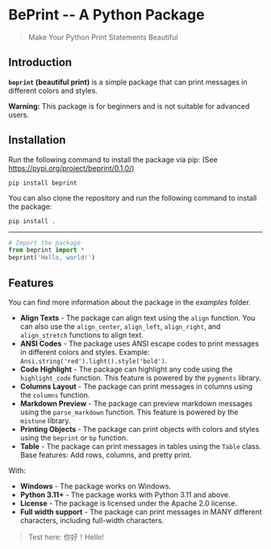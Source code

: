 # BePrint -- A Python Package

> Make Your Python Print Statements Beautiful

## Introduction

**`beprint` (beautiful print)** is a simple package that can print messages in different colors and styles.

**Warning:** This package is for beginners and is not suitable for advanced users.

## Installation

Run the following command to install the package via pip: (See <https://pypi.org/project/beprint/0.1.0/>)

```shell
pip install beprint
```

You can also clone the repository and run the following command to install the package:

```shell
pip install .
```

---------

```python
# Import the package
from beprint import *
beprint('Hello, world!')
```

## Features

You can find more information about the package in the *examples* folder.

- **Align Texts** - The package can align text using the `align` function. You can also use the `align_center`, `align_left`, `align_right`, and `align_stretch` functions to align text.
- **ANSI Codes** - The package uses ANSI escape codes to print messages in different colors and styles. Example: `Ansi.string('red').light().style('bold')`.
- **Code Highlight** - The package can highlight any code using the `highlight_code` function. This feature is powered by the `pygments` library.
- **Columns Layout** - The package can print messages in columns using the `columns` function.
- **Markdown Preview** - The package can preview markdown messages using the `parse_markdown` function. This feature is powered by the `mistune` library.
- **Printing Objects** - The package can print objects with colors and styles using the `beprint` or `bp` function.
- **Table** - The package can print messages in tables using the `Table` class. Base features: Add rows, columns, and pretty print.

With:

- **Windows** - The package works on Windows.
- **Python 3.11+** - The package works with Python 3.11 and above.
- **License** - The package is licensed under the Apache 2.0 license.
- **Full width support** - The package can print messages in MANY different characters, including full-width characters.

> Test here: 你好！Hello! 
